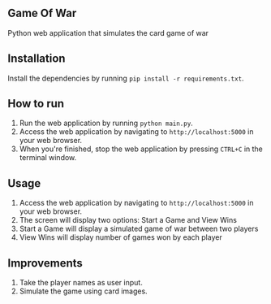 ## Game Of War
Python web application that simulates the card game of war


## Installation
Install the dependencies by running `pip install -r requirements.txt`.

## How to run

1. Run the web application by running `python main.py`.
2. Access the web application by navigating to `http://localhost:5000` in your web browser.
3. When you're finished, stop the web application by pressing `CTRL+C` in the terminal window.

## Usage

1. Access the web application by navigating to `http://localhost:5000` in your web browser.
2. The screen will display two options: Start a Game and View Wins
3. Start a Game will display a simulated game of war between two players
4. View Wins will display number of games won by each player

## Improvements
1. Take the player names as user input.
2. Simulate the game using card images.
